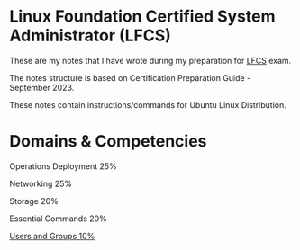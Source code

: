 # Linux Foundation Certified System Administrator (LFCS) 

These are my notes that I have wrote during my preparation for [LFCS](https://training.linuxfoundation.org/certification/linux-foundation-certified-sysadmin-lfcs/) exam.

The notes structure is based on Certification Preparation Guide - September 2023.

These notes contain instructions/commands for Ubuntu Linux Distribution.

# Domains & Competencies

Operations Deployment 25%

Networking 25%

Storage 20%

Essential Commands 20%

[Users and Groups 10%](https://github.com/get20/LFCS/blob/main/user-group.md)
